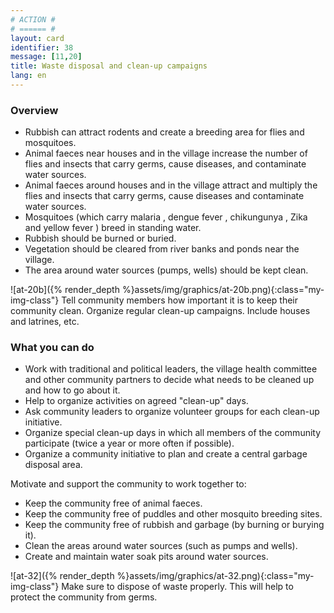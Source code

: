```yaml
---
# ACTION #
# ====== #
layout: card
identifier: 38
message: [11,20]
title: Waste disposal and clean-up campaigns
lang: en
---
```


### Overview

- Rubbish can attract rodents and create a breeding area for flies and mosquitoes.
- Animal faeces near houses and in the village increase the number of flies and insects that carry germs, cause diseases, and contaminate water sources.
- Animal faeces around houses and in the village attract and multiply the flies and insects that carry germs, cause diseases and contaminate water sources.
- Mosquitoes (which carry malaria <a class="crosslink" href="{% render_depth %}{% render_link disease|14 %}"><i class="fas fa-external-link-alt" aria-hidden="true"></i></a>, dengue fever <a class="crosslink" href="{% render_depth %}{% render_link disease|13 %}"><i class="fas fa-external-link-alt" aria-hidden="true"></i></a>, chikungunya <a class="crosslink" href="{% render_depth %}{% render_link disease|12 %}"><i class="fas fa-external-link-alt" aria-hidden="true"></i></a>, Zika <a class="crosslink" href="{% render_depth %}{% render_link disease|15 %}"><i class="fas fa-external-link-alt" aria-hidden="true"></i></a> and yellow fever <a class="crosslink" href="{% render_depth %}{% render_link disease|11 %}"><i class="fas fa-external-link-alt" aria-hidden="true"></i></a>) breed in standing water.
- Rubbish should be burned or buried.
- Vegetation should be cleared from river banks and ponds near the village.
- The area around water sources (pumps, wells) should be kept clean.

![at-20b]({% render_depth %}assets/img/graphics/at-20b.png){:class="my-img-class"}
Tell community members how important it is to keep their community clean. Organize regular clean-up campaigns. Include houses and latrines, etc.


### What you can do

- Work with traditional and political leaders, the village health committee and other community partners to decide what needs to be cleaned up and how to go about it.
-	Help to organize activities on agreed "clean-up" days.
-	Ask community leaders to organize volunteer groups for each clean-up initiative.
-	Organize special clean-up days in which all members of the community participate (twice a year or more often if possible).
-	Organize a community initiative to plan and create a central garbage disposal area.

Motivate and support the community to work together to:
-	Keep the community free of animal faeces.
-	Keep the community free of puddles and other mosquito breeding sites.
- Keep the community free of rubbish and garbage (by burning or burying it).
- Clean the areas around water sources (such as pumps and wells).
- Create and maintain water soak pits around water sources.

![at-32]({% render_depth %}assets/img/graphics/at-32.png){:class="my-img-class"}
Make sure to dispose of waste properly. This will help to protect the community from germs.
